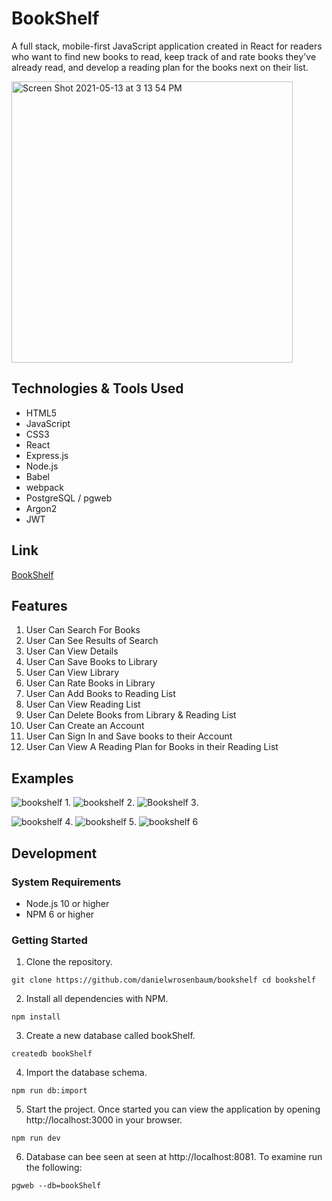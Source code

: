 # BookShelf

A full stack, mobile-first JavaScript application created in React for readers who want to find new books to read, keep track of and rate books they've already read, and develop a reading plan for the books next on their list. 

<img width="450" alt="Screen Shot 2021-05-13 at 3 13 54 PM" src="https://user-images.githubusercontent.com/74999873/118194301-feed6280-b3fd-11eb-94b8-ee8bc19e29d5.png">


## Technologies & Tools Used

- HTML5
- JavaScript
- CSS3
- React
- Express.js
- Node.js
- Babel
- webpack
- PostgreSQL / pgweb
- Argon2
- JWT

## Link

[BookShelf](https://personal-book-manager.herokuapp.com/)

## Features

1. User Can Search For Books
3. User Can See Results of Search
4. User Can View Details
5. User Can Save Books to Library
6. User Can View Library
7. User Can Rate Books in Library
8. User Can Add Books to Reading List
9. User Can View Reading List
10. User Can Delete Books from Library & Reading List
11. User Can Create an Account
12. User Can Sign In and Save books to their Account
13. User Can View A Reading Plan for Books in their Reading List

## Examples

![bookshelf 1](https://user-images.githubusercontent.com/74999873/118195541-3fe67680-b400-11eb-9155-94c4deac0f23.gif). 
![bookshelf 2](https://user-images.githubusercontent.com/74999873/118195732-9c499600-b400-11eb-86ab-71649a495628.gif). 
![Bookshelf 3](https://user-images.githubusercontent.com/74999873/118195554-470d8480-b400-11eb-9529-eaea0760263d.gif). 

![bookshelf 4](https://user-images.githubusercontent.com/74999873/118195565-4aa10b80-b400-11eb-8ee4-27201ef39e54.gif). 
![bookshelf 5](https://user-images.githubusercontent.com/74999873/118195569-4c6acf00-b400-11eb-90ac-65f1cff9e5b4.gif). 
![bookshelf 6](https://user-images.githubusercontent.com/74999873/118195839-d5820600-b400-11eb-89da-a5d677ef0980.gif)


## Development

### System Requirements
- Node.js 10 or higher
- NPM 6 or higher

### Getting Started

1. Clone the repository.

`
git clone https://github.com/danielwrosenbaum/bookshelf
cd bookshelf
`

2. Install all dependencies with NPM.

`
npm install
`

3. Create a new database called bookShelf.

`createdb bookShelf`

4. Import the database schema.

`
npm run db:import
`

5. Start the project. Once started you can view the application by opening http://localhost:3000 in your browser.

`
npm run dev
`

6. Database can bee seen at seen at http://localhost:8081. To examine run the following:

`pgweb --db=bookShelf`


